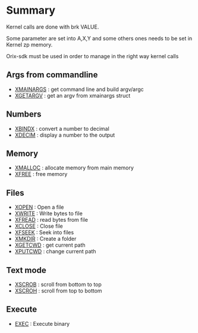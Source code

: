 # Summary

Kernel calls are done with brk VALUE.

Some parameter are set into A,X,Y and some others ones needs to be set in Kernel zp memory.

Orix-sdk must be used in order to manage in the right way kernel calls

## Args from commandline

* [XMAINARGS](xmainargs) : get command line and build argv/argc
* [XGETARGV](xgetargv) : get an argv from xmainargs struct

## Numbers

* [XBINDX](xbindx) : convert a number to decimal
* [XDECIM](xdecim) : display a number to the output

## Memory

* [XMALLOC](xmalloc) : allocate memory from main memory
* [XFREE](xfree) : free memory

## Files

* [XOPEN](xopen) : Open a file
* [XWRITE](xwrite) : Write bytes to file
* [XFREAD](xfread) : read bytes from file
* [XCLOSE](xclose) : Close file
* [XFSEEK](xfseek) : Seek into files
* [XMKDIR](xmkdir) : Create a folder
* [XGETCWD](xgetcwd) : get current path
* [XPUTCWD](xputcwd) : change current path

## Text mode

* [XSCROB](xscrob) : scroll from bottom to top
* [XSCROH](xscrob) : scroll from top to bottom

## Execute

* [EXEC](xexec) : Execute binary
